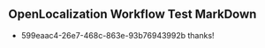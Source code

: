 ## OpenLocalization Workflow Test MarkDown
* 599eaac4-26e7-468c-863e-93b76943992b thanks!

<!--HONumber=Aug16_HO1-->



